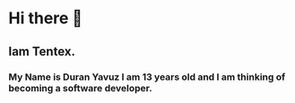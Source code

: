 # Hi there 👋

## Iam Tentex.

### My Name is Duran Yavuz I am 13 years old and I am thinking of becoming a software developer.
